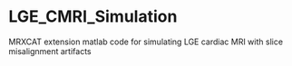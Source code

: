 # LGE_CMRI_Simulation
 MRXCAT extension matlab code for simulating LGE cardiac MRI with slice misalignment artifacts
